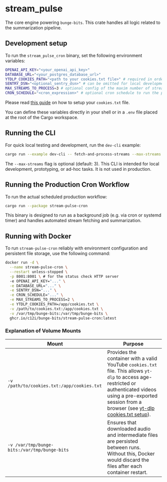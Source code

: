 # stream_pulse

The core engine powering `bunge-bits`. This crate handles all logic related to the summarization pipeline.

## Development setup

To run the `stream_pulse_cron` binary, set the following environment variables:

```bash
OPENAI_API_KEY="<your_openai_api_key>"
DATABASE_URL="<your_postgres_database_url>"
YTDLP_COOKIES_PATH="<path to your cookies.txt file>" # required in order to authenticate to yt, especially in a cloud env
SENTRY_DSN="<optional_sentry_dsn>" # can be omitted for local development
MAX_STREAMS_TO_PROCESS=3 # optional config of the maxim number of streams that can be processed in a given run
CRON_SCHEDULE="<cron_expression>" # optional cron schedule to run the pipeline. Defaults to "0 0 */4 * * *" (every 4 hours)
```

Please read [this guide](../ytdlp_bindings/README.md#using-cookiestxt-for-authenticated-youtube-downloads) on how to setup your `cookies.txt` file.

You can define these variables directly in your shell or in a `.env` file placed at the root of the Cargo workspace.

## Running the CLI

For quick local testing and development, run the `dev-cli` example:

```bash
cargo run --example dev-cli -- fetch-and-process-streams --max-streams 2
```

The `--max-streams` flag is optional (default: 3). This CLI is intended for local development, prototyping, or ad-hoc tasks. It is not used in production.

## Running the Production Cron Workflow

To run the actual scheduled production workflow:

```bash
cargo run --package stream-pulse-cron
```

This binary is designed to run as a background job (e.g. via cron or systemd timer) and handles automated stream fetching and summarization.

## Running with Docker

To run `stream-pulse-cron` reliably with environment configuration and persistent file storage, use the following command:

```bash
docker run -d \
  --name stream-pulse-cron \
  --restart unless-stopped \
  -p 8001:8001 \ # for the status check HTTP server
  -e OPENAI_API_KEY="..." \
  -e DATABASE_URL="..." \
  -e SENTRY_DSN="..." \
  -e CRON_SCHEDULE="..." \
  -e MAX_STREAMS_TO_PROCESS=2 \
  -e YTDLP_COOKIES_PATH=/app/cookies.txt \
  -v /path/to/cookies.txt:/app/cookies.txt \
  -v /var/tmp/bunge-bits:/var/tmp/bunge-bits \
  ghcr.io/c12i/bunge-bits/stream-pulse-cron:latest
```

### Explanation of Volume Mounts

| Mount                                        | Purpose                                                                                                                                                                                                                                                                                               |
| -------------------------------------------- | ----------------------------------------------------------------------------------------------------------------------------------------------------------------------------------------------------------------------------------------------------------------------------------------------------- |
| `-v /path/to/cookies.txt:/app/cookies.txt`   | Provides the container with a valid YouTube `cookies.txt` file. This allows `yt-dlp` to access age-restricted or authenticated videos using a pre-exported session from a browser (see [yt-dlp cookies.txt setup](../ytdlp_bindings/README.md#using-cookiestxt-for-authenticated-youtube-downloads)). |
| `-v /var/tmp/bunge-bits:/var/tmp/bunge-bits` | Ensures that downloaded audio and intermediate files are persisted between runs. Without this, Docker would discard the files after each container restart.                                                                                                                                           |
